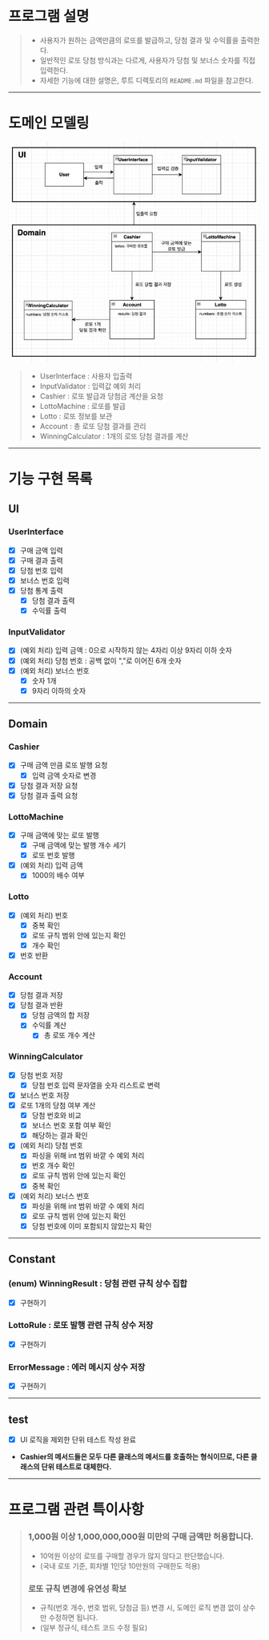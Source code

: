 # 프로그램 설명
>- 사용자가 원하는 금액만큼의 로또를 발급하고, 당첨 결과 및 수익률을 출력한다.
>- 일반적인 로또 당첨 방식과는 다르게, 사용자가 당첨 및 보너스 숫자를 직접 입력한다.
>- 자세한 기능에 대한 설명은, 루트 디렉토리의 `README.md` 파일을 참고한다.
---
# 도메인 모델링
![img.png](domain-model.png)
>- UserInterface : 사용자 입출력
>- InputValidator : 입력값 예외 처리
>- Cashier : 로또 발급과 당첨금 계산을 요청
>- LottoMachine : 로또를 발급
>- Lotto : 로또 정보를 보관
>- Account : 총 로또 당첨 결과를 관리
>- WinningCalculator : 1개의 로또 당첨 결과를 계산
---

# 기능 구현 목록

## UI
### UserInterface
- [x] 구매 금액 입력
- [x] 구매 결과 출력
- [x] 당첨 번호 입력
- [x] 보너스 번호 입력
- [x] 당첨 통계 출력
  - [x] 당첨 결과 출력
  - [x] 수익률 출력

### InputValidator
- [x] (예외 처리) 입력 금액 : 0으로 시작하지 않는 4자리 이상 9자리 이하 숫자
- [x] (예외 처리) 당첨 번호 : 공백 없이 ","로 이어진 6개 숫자
- [x] (예외 처리) 보너스 번호
  - [x] 숫자 1개
  - [x] 9자리 이하의 숫자
---

## Domain
### Cashier
- [x] 구매 금액 만큼 로또 발행 요청
  - [x] 입력 금액 숫자로 변경
- [x] 당첨 결과 저장 요청
- [x] 당첨 결과 출력 요청

### LottoMachine 
- [x] 구매 금액에 맞는 로또 발행
    - [x] 구매 금액에 맞는 발행 개수 세기
    - [x] 로또 번호 발행
- [x] (예외 처리) 입력 금액
  - [x] 1000의 배수 여부

### Lotto
- [x] (예외 처리) 번호
  - [x] 중복 확인
  - [x] 로또 규칙 범위 안에 있는지 확인
  - [x] 개수 확인
- [x] 번호 반환

### Account
- [x] 당첨 결과 저장
- [x] 당첨 결과 반환
  - [x] 당첨 금액의 합 저장
  - [x] 수익률 계산
    - [x] 총 로또 개수 계산

### WinningCalculator
- [x] 당첨 번호 저장
  - [x] 당첨 번호 입력 문자열을 숫자 리스트로 변력
- [x] 보너스 번호 저장
- [x] 로또 1개의 당첨 여부 계산
    - [x] 당첨 번호와 비교
    - [x] 보너스 번호 포함 여부 확인
    - [x] 해당하는 결과 확인
- [x] (예외 처리) 당첨 번호
  - [x] 파싱을 위해 int 범위 바깥 수 예외 처리
  - [x] 번호 개수 확인
  - [x] 로또 규칙 범위 안에 있는지 확인
  - [x] 중복 확인
- [x] (예외 처리) 보너스 번호
  - [x] 파싱을 위해 int 범위 바깥 수 예외 처리
  - [x] 로또 규칙 범위 안에 있는지 확인
  - [x] 당첨 번호에 이미 포함되지 않았는지 확인
---

## Constant
### (enum) WinningResult : 당첨 관련 규칙 상수 집합
- [x] 구현하기

### LottoRule : 로또 발행 관련 규칙 상수 저장
- [x] 구현하기

### ErrorMessage : 에러 메시지 상수 저장
- [x] 구현하기
---

## test
- [x] UI 로직을 제외한 단위 테스트 작성 완료

- **Cashier의 메서드들은 모두 다른 클래스의 메서드를 호출하는 형식이므로, 다른 클래스의 단위 테스트로 대체한다.**
---

# 프로그램 관련 특이사항
> ### 1,000원 이상 1,000,000,000원 미만의 구매 금액만 허용합니다.
>- 10억원 이상의 로또를 구매할 경우가 많지 않다고 판단했습니다.
>- (국내 로또 기준, 회차별 1인당 10만원의 구매한도 적용)
>
> ### 로또 규칙 변경에 유연성 확보
>- 규칙(번호 개수, 번호 범위, 당첨금 등) 변경 시, 도메인 로직 변경 없이 상수만 수정하면 됩니다.
>- (일부 정규식, 테스트 코드 수정 필요)